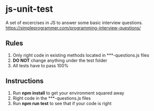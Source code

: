 # js-unit-test

A set of excercises in JS to answer some basic interview questions.
<https://simpleprogrammer.com/programming-interview-questions/>

## Rules

1. Only right code in existing methods located in ***-questions.js files
2. **DO NOT** change anything under the test folder
3. All tests have to pass 100%

## Instructions

1. Run **npm install** to get your environment squared away
2. Right code in the ***-questions.js files
3. Run **npm run test** to see that if your code is right
